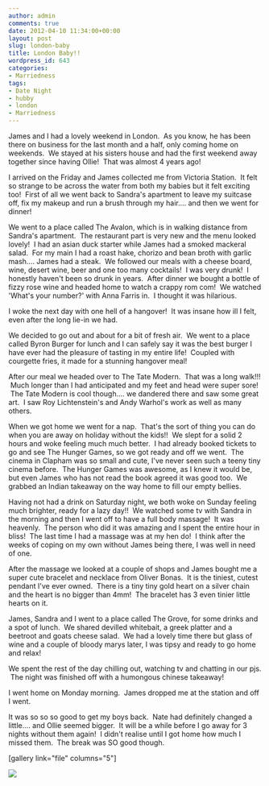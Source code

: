 ```yaml
---
author: admin
comments: true
date: 2012-04-10 11:34:00+00:00
layout: post
slug: london-baby
title: London Baby!!
wordpress_id: 643
categories:
- Marriedness
tags:
- Date Night
- hubby
- london
- Marriedness
---
```


James and I had a lovely weekend in London.  As you know, he has been there on business for the last month and a half, only coming home on weekends.  We stayed at his sisters house and had the first weekend away together since having Ollie!  That was almost 4 years ago!

I arrived on the Friday and James collected me from Victoria Station.  It felt so strange to be across the water from both my babies but it felt exciting too!  First of all we went back to Sandra's apartment to leave my suitcase off, fix my makeup and run a brush through my hair.... and then we went for dinner!

We went to a place called The Avalon, which is in walking distance from Sandra's apartment.  The restaurant part is very new and the menu looked lovely!  I had an asian duck starter while James had a smoked mackeral salad.  For my main I had a roast hake, chorizo and bean broth with garlic mash.... James had a steak.  We followed our meals with a cheese board, wine, desert wine, beer and one too many cocktails!  I was very drunk!  I honestly haven't been so drunk in years.  After dinner we bought a bottle of fizzy rose wine and headed home to watch a crappy rom com!  We watched 'What's your number?' with Anna Farris in.  I thought it was hilarious.

I woke the next day with one hell of a hangover!  It was insane how ill I felt, even after the long lie-in we had.

We decided to go out and about for a bit of fresh air.  We went to a place called Byron Burger for lunch and I can safely say it was the best burger I have ever had the pleasure of tasting in my entire life!  Coupled with courgette fries, it made for a stunning hangover meal!

After our meal we headed over to The Tate Modern.  That was a long walk!!!  Much longer than I had anticipated and my feet and head were super sore!  The Tate Modern is cool though.... we dandered there and saw some great art.  I saw Roy Lichtenstein's and Andy Warhol's work as well as many others.

When we got home we went for a nap.  That's the sort of thing you can do when you are away on holiday without the kids!!  We slept for a solid 2 hours and woke feeling much much better.  I had already booked tickets to go and see The Hunger Games, so we got ready and off we went.  The cinema in Clapham was so small and cute, I've never seen such a teeny tiny cinema before.  The Hunger Games was awesome, as I knew it would be, but even James who has not read the book agreed it was good too.  We grabbed an Indian takeaway on the way home to fill our empty bellies.

Having not had a drink on Saturday night, we both woke on Sunday feeling much brighter, ready for a lazy day!!  We watched some tv with Sandra in the morning and then I went off to have a full body massage!  It was heavenly.  The person who did it was amazing and I spent the entire hour in bliss!  The last time I had a massage was at my hen do!  I think after the weeks of coping on my own without James being there, I was well in need of one.

After the massage we looked at a couple of shops and James bought me a super cute bracelet and necklace from Oliver Bonas.  It is the tiniest, cutest pendant I've ever owned.  There is a tiny tiny gold heart on a silver chain and the heart is no bigger than 4mm!  The bracelet has 3 even tinier little hearts on it.

James, Sandra and I went to a place called The Grove, for some drinks and a spot of lunch.  We shared devilled whitebait, a greek platter and a beetroot and goats cheese salad.  We had a lovely time there but glass of wine and a couple of bloody marys later, I was tipsy and ready to go home and relax!

We spent the rest of the day chilling out, watching tv and chatting in our pjs.  The night was finished off with a humongous chinese takeaway!

I went home on Monday morning.  James dropped me at the station and off I went.

It was so so so good to get my boys back.  Nate had definitely changed a little.... and Ollie seemed bigger.  It will be a while before I go away for 3 nights without them again!  I didn't realise until I got home how much I missed them.  The break was SO good though.

[gallery link="file" columns="5"]


![](https://blogger.googleusercontent.com/tracker/251139911615938991-4517032685345026444?l=www.outmumbered.com)
